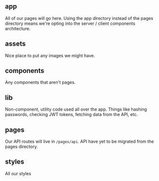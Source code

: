 ## app

All of our pages will go here. Using the app directory instead of the pages directory means we're opting into the server / client components architecture.

## assets

Nice place to put any images we might have.

## components

Any components that aren't pages.

## lib

Non-component, utility code used all over the app. Things like hashing passwords, checking JWT tokens, fetching data from the API, etc.

## pages

Our API routes will live in `/pages/api`. API have yet to be migrated from the pages directory.

## styles

All our styles
